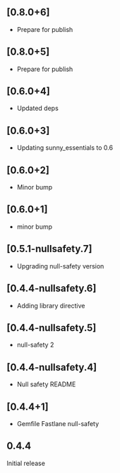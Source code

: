 ## [0.8.0+6]
 * Prepare for publish

## [0.8.0+5]
 * Prepare for publish

## [0.6.0+4]
 * Updated deps

## [0.6.0+3]
 * Updating sunny_essentials to 0.6

## [0.6.0+2]
 * Minor bump

## [0.6.0+1]
 * minor bump

## [0.5.1-nullsafety.7]
 * Upgrading null-safety version

## [0.4.4-nullsafety.6]
 * Adding library directive

## [0.4.4-nullsafety.5]
 * null-safety 2

## [0.4.4-nullsafety.4]
 * Null safety
README

## [0.4.4+1]
 * Gemfile
Fastlane
null-safety

## 0.4.4

Initial release